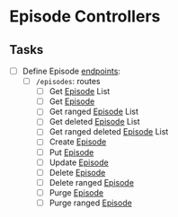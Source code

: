 # Episode Controllers

## Tasks

- [ ] Define Episode [endpoints](../1-setup/task.md#endpoint-types-table):
  - [ ] `/episodes`: routes
    - [ ] Get [Episode](../2-models-and-types/task.md#episode-model) List
    - [ ] Get [Episode](../2-models-and-types/task.md#episode-model)
    - [ ] Get ranged [Episode](../2-models-and-types/task.md#episode-model) List
    - [ ] Get deleted [Episode](../2-models-and-types/task.md#episode-model) List
    - [ ] Get ranged deleted [Episode](../2-models-and-types/task.md#episode-model) List
    - [ ] Create [Episode](../2-models-and-types/task.md#episode-model)
    - [ ] Put [Episode](../2-models-and-types/task.md#episode-model)
    - [ ] Update [Episode](../2-models-and-types/task.md#episode-model)
    - [ ] Delete [Episode](../2-models-and-types/task.md#episode-model)
    - [ ] Delete ranged [Episode](../2-models-and-types/task.md#episode-model)
    - [ ] Purge [Episode](../2-models-and-types/task.md#episode-model)
    - [ ] Purge ranged [Episode](../2-models-and-types/task.md#episode-model)
